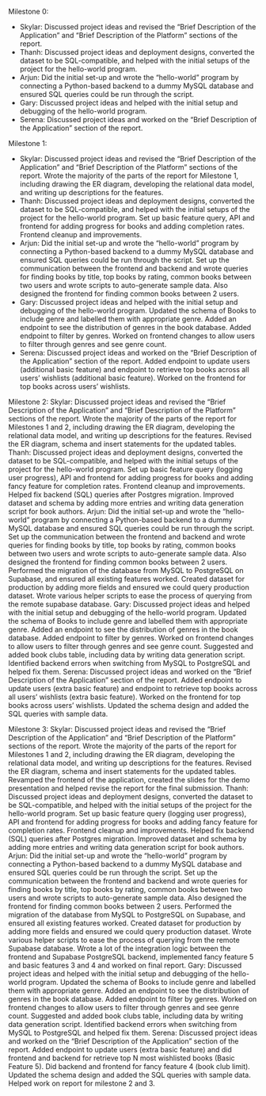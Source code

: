 Milestone 0:
- Skylar: Discussed project ideas and revised the “Brief Description of the Application” and “Brief Description of the Platform” sections of the report. 
- Thanh: Discussed project ideas and deployment designs, converted the dataset to be SQL-compatible, and helped with the initial setups of the project for the hello-world program.  
- Arjun: Did the initial set-up and wrote the “hello-world” program by connecting a Python-based backend to a dummy MySQL database and ensured SQL queries could be run through the script. 
- Gary: Discussed project ideas and helped with the initial setup and debugging of the hello-world program. 
- Serena: Discussed project ideas and worked on the “Brief Description of the Application” section of the report. 


Milestone 1:
- Skylar: Discussed project ideas and revised the “Brief Description of the Application” and “Brief Description of the Platform” sections of the report. Wrote the majority of the parts of the report for Milestone 1, including drawing the ER diagram, developing the relational data model, and writing up descriptions for the features.
- Thanh: Discussed project ideas and deployment designs, converted the dataset to be SQL-compatible, and helped with the initial setups of the project for the hello-world program. Set up basic feature query, API and frontend for adding progress for books and adding completion rates. Frontend cleanup and improvements.
- Arjun: Did the initial set-up and wrote the “hello-world” program by connecting a Python-based backend to a dummy MySQL database and ensured SQL queries could be run through the script. Set up the communication between the frontend and backend and wrote queries for finding books by title, top books by rating, common books between two users and wrote scripts to auto-generate sample data. Also designed the frontend for finding common books between 2 users. 
- Gary: Discussed project ideas and helped with the initial setup and debugging of the hello-world program. Updated the schema of Books to include genre and labelled them with appropriate genre. Added an endpoint to see the distribution of genres in the book database. Added endpoint to filter by genres. Worked on frontend changes to allow users to filter through genres and see genre count.
- Serena: Discussed project ideas and worked on the “Brief Description of the Application” section of the report. Added endpoint to update users (additional basic feature) and endpoint to retrieve top books across all users’ wishlists (additional basic feature). Worked on the frontend for top books across users’ wishlists.

Milestone 2:
Skylar: Discussed project ideas and revised the “Brief Description of the Application” and “Brief Description of the Platform” sections of the report. Wrote the majority of the parts of the report for Milestones 1 and 2, including drawing the ER diagram, developing the relational data model, and writing up descriptions for the features. Revised the ER diagram, schema and insert statements for the updated tables.
Thanh: Discussed project ideas and deployment designs, converted the dataset to be SQL-compatible, and helped with the initial setups of the project for the hello-world program. Set up basic feature query (logging user progress), API and frontend for adding progress for books and adding fancy feature for completion rates. Frontend cleanup and improvements. Helped fix backend (SQL) queries after Postgres migration. Improved dataset and schema by adding more entries and writing data generation script for book authors.
Arjun: Did the initial set-up and wrote the “hello-world” program by connecting a Python-based backend to a dummy MySQL database and ensured SQL queries could be run through the script. Set up the communication between the frontend and backend and wrote queries for finding books by title, top books by rating, common books between two users and wrote scripts to auto-generate sample data. Also designed the frontend for finding common books between 2 users. 
Performed the migration of the database from MySQL to PostgreSQL on Supabase, and ensured all existing features worked. Created dataset for production by adding more fields and ensured we could query production dataset. Wrote various helper scripts to ease the process of querying from the remote supabase database.
Gary: Discussed project ideas and helped with the initial setup and debugging of the hello-world program. Updated the schema of Books to include genre and labelled them with appropriate genre. Added an endpoint to see the distribution of genres in the book database. Added endpoint to filter by genres. Worked on frontend changes to allow users to filter through genres and see genre count. Suggested and added book clubs table, including data by writing data generation script. Identified backend errors when switching from MySQL to PostgreSQL and helped fix them. 
Serena: Discussed project ideas and worked on the “Brief Description of the Application” section of the report. Added endpoint to update users (extra basic feature) and endpoint to retrieve top books across all users’ wishlists (extra basic feature). Worked on the frontend for top books across users’ wishlists. Updated the schema design and added the SQL queries with sample data.


Milestone 3:
Skylar: Discussed project ideas and revised the “Brief Description of the Application” and “Brief Description of the Platform” sections of the report. Wrote the majority of the parts of the report for Milestones 1 and 2, including drawing the ER diagram, developing the relational data model, and writing up descriptions for the features. Revised the ER diagram, schema and insert statements for the updated tables. Revamped the frontend of the application, created the slides for the demo presentation and helped revise the report for the final submission.
Thanh: Discussed project ideas and deployment designs, converted the dataset to be SQL-compatible, and helped with the initial setups of the project for the hello-world program. Set up basic feature query (logging user progress), API and frontend for adding progress for books and adding fancy feature for completion rates. Frontend cleanup and improvements. Helped fix backend (SQL) queries after Postgres migration. Improved dataset and schema by adding more entries and writing data generation script for book authors.
Arjun: Did the initial set-up and wrote the “hello-world” program by connecting a Python-based backend to a dummy MySQL database and ensured SQL queries could be run through the script. Set up the communication between the frontend and backend and wrote queries for finding books by title, top books by rating, common books between two users and wrote scripts to auto-generate sample data. Also designed the frontend for finding common books between 2 users. 
Performed the migration of the database from MySQL to PostgreSQL on Supabase, and ensured all existing features worked. Created dataset for production by adding more fields and ensured we could query production dataset. Wrote various helper scripts to ease the process of querying from the remote Supabase database. Wrote a lot of the integration logic between the frontend and Supabase PostgreSQL backend, implemented fancy feature 5 and basic features 3 and 4 and worked on final report.
Gary: Discussed project ideas and helped with the initial setup and debugging of the hello-world program. Updated the schema of Books to include genre and labelled them with appropriate genre. Added an endpoint to see the distribution of genres in the book database. Added endpoint to filter by genres. Worked on frontend changes to allow users to filter through genres and see genre count. Suggested and added book clubs table, including data by writing data generation script. Identified backend errors when switching from MySQL to PostgreSQL and helped fix them. 
Serena: Discussed project ideas and worked on the “Brief Description of the Application” section of the report. Added endpoint to update users (extra basic feature) and did frontend and backend for retrieve top N most wishlisted books (Basic Feature 5). Did backend and frontend for fancy feature 4 (book club limit). Updated the schema design and added the SQL queries with sample data. Helped work on report for milestone 2 and 3.